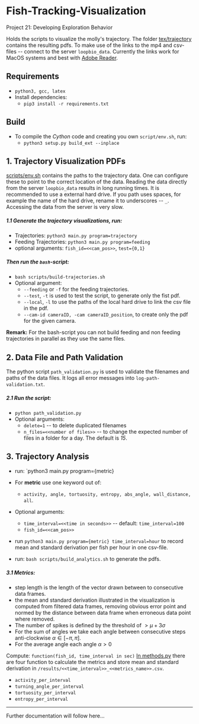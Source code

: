 # Fish-Tracking-Visualization
Project 21: Developing Exploration Behavior

Holds the scripts to visualize the molly's trajectory.
The folder [tex/trajectory](tex/trajectory) contains the resulting pdfs.
To make use of the links to the mp4 and csv-files -- connect to the server `loopbio_data`. Currently the links work for MacOS systems and best with [Adobe Reader](https://get.adobe.com/de/reader/). 

## Requirements
+ `python3, gcc, latex`
+ Install dependencies:
    - `pip3 install -r requirements.txt `

## Build
+ To compile the *Cython* code and creating you own `script/env.sh`, run:
    - `python3 setup.py build_ext --inplace` 

## 1. Trajectory Visualization PDFs
[scripts/env.sh](scripts/env.sh) contains the paths to the trajectory data. One can configure these to point to the correct location of the data. Reading the data directly from the server `loopbio_data` results in long running times. It is recommended to use a external hard drive. If you path uses spaces, for example the name of the hard drive, rename it to underscores -- `_`.   
Accessing the data from the server is very slow.  

##### 1.1 Generate the trajectory visualizations, *run*:
* Trajectories:         `python3 main.py program=trajectory`
* Feeding Trajectories: `python3 main.py program=feeding`
* optional arguments: `fish_id=<<cam_pos>>`, `test={0,1}`

##### Then run the `bash`-script:
* `bash scripts/build-trajectories.sh`
* Optional argument:
    -  `--feeding` or `-f` for the feeding trajectories.
    -  `--test`, `-t` is used to test the script, to generate only the fist pdf.
    - `--local`, `-l` to use the paths of the local hard drive to link the csv file in the pdf.
    - `--cam-id cameraID, -cam cameraID_position`, to create only the pdf for the given camera. 

**Remark:** For the bash-script you can not build feeding and non feeding trajectories in parallel as they use the same files.

## 2. Data File and Path Validation
The python script `path_validation.py` is used to validate the filenames and paths of the data files. It logs all error messages into `log-path-validation.txt`. 

##### 2.1 Run the script:
* `python path_validation.py` 
* Optional arguments:  
    - `delete=1` -- to delete duplicated filenames 
    - `n_files=<<number of files>>` -- to change the expected number of files in a folder for a day. The default is *15*. 

## 3. Trajectory Analysis
* run: `python3 main.py program={metric} 
* For **metric** use one keyword out of: 
    - `activity, angle, tortuosity, entropy, abs_angle, wall_distance, all`.
* Optional arguments: 
    - `time_interval=<<time in seconds>>` -- default: `time_interval=100` 
    - `fish_id=<<cam_pos>>`
* run `python3 main.py program={metric} time_interval=hour` to record mean and standard derivation per fish per hour in one csv-file.

* run: `bash scripts/build_analytics.sh` to generate the pdfs.

##### 3.1 Metrics:
+ step length is the length of the vector drawn between to consecutive data frames.
+ the mean and standard derivation illustrated in the visualization is computed from filtered data frames, removing obvious error point and normed by the distance between data frame when erroneous data point where removed.
+ The number of spikes is defined by the threshold of $` > \mu + 3 \sigma`$
+ For the sum of angles we take each angle between consecutive steps anti-clockwise $`\alpha \in [-\pi, \pi]`$.
+ For the average angle each angle $`\alpha > 0`$

Compute: `function(fish_id, time_interval in sec)`
[In methods.py](src/metrics.py) there are four function to calculate the metrics and store mean and standard derivation in `/results/<<time_interval>>_<<metrics_name>>.csv`.

+ `activity_per_interval`
+ `turning_angle_per_interval`
+ `tortuosity_per_interval`
+ `entropy_per_interval`

----------------------------------------------------------------
Further documentation will follow here...